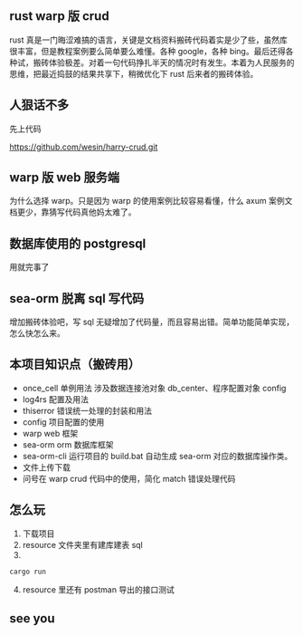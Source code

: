 ## rust warp 版 crud

rust 真是一门晦涩难搞的语言，关键是文档资料搬砖代码着实是少了些，虽然库很丰富，但是教程案例要么简单要么难懂。各种 google，各种 bing。最后还得各种试，搬砖体验极差。对着一句代码挣扎半天的情况时有发生。本着为人民服务的思维，把最近捣鼓的结果共享下，稍微优化下 rust 后来者的搬砖体验。

## 人狠话不多

先上代码

https://github.com/wesin/harry-crud.git

## warp 版 web 服务端

为什么选择 warp。只是因为 warp 的使用案例比较容易看懂，什么 axum 案例文档更少，靠猜写代码真他妈太难了。

## 数据库使用的 postgresql

用就完事了

## sea-orm 脱离 sql 写代码

增加搬砖体验吧，写 sql 无疑增加了代码量，而且容易出错。简单功能简单实现，怎么快怎么来。

## 本项目知识点（搬砖用）

- once_cell 单例用法 涉及数据连接池对象 db_center、程序配置对象 config
- log4rs 配置及用法
- thiserror 错误统一处理的封装和用法
- config 项目配置的使用
- warp web 框架
- sea-orm orm 数据库框架
- sea-orm-cli 运行项目的 build.bat 自动生成 sea-orm 对应的数据库操作类。
- 文件上传下载
- 问号在 warp crud 代码中的使用，简化 match 错误处理代码

## 怎么玩

1. 下载项目
2. resource 文件夹里有建库建表 sql
3.

```
cargo run
```

4. resource 里还有 postman 导出的接口测试

## see you

